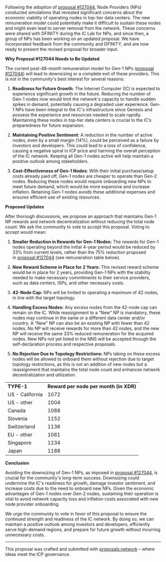 Following the adoption of [proposal #127044](https://dashboard.internetcomputer.org/proposal/127044), Node Providers (NPs) conducted simulations that revealed significant concerns about the economic viability of operating nodes in top-tier data centers. The new remuneration model could potentially make it difficult to sustain these nodes and might even lead to server removal from the network. These concerns were shared with DFINITY during the IC Lab for NPs, and since then, a group of NPs has been working on an updated proposal. We have incorporated feedback from the community and DFINITY, and are now ready to present the revised proposal for broader input.

**Why Proposal #127044 Needs to Be Updated**

The current post-48-month remuneration model for Gen-1 NPs ([proposal #127044](https://dashboard.internetcomputer.org/proposal/127044)) will lead to downsizing or a complete exit of these providers. This is not in the community's best interest for several reasons:

1. **Readiness for Future Growth**: The Internet Computer (IC) is expected to experience significant growth in the future. Reducing the number of Gen-1 nodes now would limit the network's capacity to handle sudden spikes in demand, potentially causing a degraded user experience. Gen-1 NPs have been integral to the IC's infrastructure since Genesis and possess the experience and resources needed to scale rapidly. Maintaining these nodes in top-tier data centers is crucial to the IC’s preparedness for future expansion.
    
2. **Maintaining Positive Sentiment**: A reduction in the number of active nodes, even by a small margin (14%), could be perceived as a failure by investors and developers. This could lead to a loss of confidence, causing a negative spiral in ICP price and harming the overall perception of the IC network. Keeping all Gen-1 nodes active will help maintain a positive outlook among stakeholders.
    
3. **Cost-Effectiveness of Gen-1 Nodes**: With their initial purchase/setup costs already paid off, Gen-1 nodes are cheaper to operate than Gen-2 nodes. Reducing these nodes would require onboarding new NPs to meet future demand, which would be more expensive and increase inflation. Retaining Gen-1 nodes avoids these additional expenses and ensures efficient use of existing resources.
    

**Proposed Updates**

After thorough discussions, we propose an approach that maintains Gen-1 NP rewards and network decentralization without reducing the total node count. We ask the community to vote to accept this proposal. Voting to accept would mean:

1. **Smaller Reduction in Rewards for Gen-1 Nodes:** The rewards for Gen-1 nodes operating beyond the initial 4-year period would be reduced by 33% from current levels, rather than the 75% reduction proposed in [proposal #127044](https://dashboard.internetcomputer.org/proposal/127044) (see remuneration table below).
    
2. **New Reward Scheme in Place for 2 Years:** This revised reward scheme would be in place for 2 years, providing Gen-1 NPs with the stability needed to make necessary commitments to their service providers, such as data centers, ISPs, and other necessary costs.
    
3. **42-Node Cap:** NPs will be limited to operating a maximum of 42 nodes, in line with the target topology.
    
4. **Handling Excess Nodes:** Any excess nodes from the 42-node cap can remain on the IC. While reassignment to a “New” NP is mandatory, these nodes may continue in the same or a different data center and/or country. A “New” NP can also be an existing NP with fewer than 42 nodes. No NP will receive rewards for more than 42 nodes, and the new NP will receive the same 33% reduced remuneration for the acquired nodes. New NPs not yet listed in the NNS will be accepted through the self-declaration process and respective proposals.
    
5. **No Rejection Due to Topology Restrictions:** NPs taking on these excess nodes will be allowed to onboard them without rejection due to target topology restrictions, as this is not an addition of new nodes but a reassignment that maintains the total node count and enhances network decentralization and utilization.
    

|   |   |
|---|---|
|**TYPE-1**|**Reward per node per month (in XDR)**|
|US - California|1072|
|US - other|1004|
|Canada|1088|
|Slovenia|1152|
|Switzerland|1136|
|EU - other|1061|
|Singapore|1234|
|Japan|1188|

**Conclusion**

Avoiding the downsizing of Gen-1 NPs, as imposed in [proposal #127044,](https://dashboard.internetcomputer.org/proposal/127044) is crucial for the community's long-term success. Downsizing could undermine the IC's readiness for growth, damage investor sentiment, and increase costs due to the need to onboard new NPs. Given the economic advantages of Gen-1 nodes over Gen-2 nodes, sustaining their operation is vital to avoid network capacity loss and inflation costs associated with new node provider onboarding.

We urge the community to vote in favor of this proposal to ensure the continued strength and readiness of the IC network. By doing so, we can maintain a positive outlook among investors and developers, efficiently serve high-demand regions, and prepare for future growth without incurring unnecessary costs.

---

This proposal was crafted and submitted with [proposals.network](https://proposals.network/) – where ideas meet the ICP governance.
